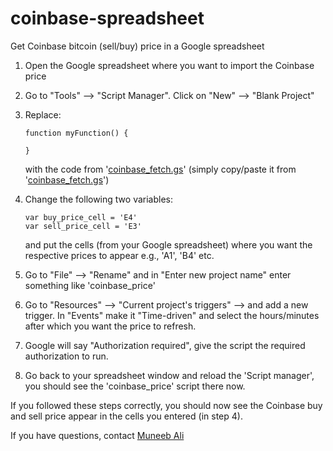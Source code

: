 coinbase-spreadsheet
====================

Get Coinbase bitcoin (sell/buy) price in a Google spreadsheet

1. Open the Google spreadsheet where you want to import the Coinbase price
2. Go to "Tools" --> "Script Manager". Click on "New" --> "Blank Project"
3. Replace: 

   ```
   function myFunction() {
  
   }
   ```

   with the code from '[coinbase_fetch.gs](coinbase_fetch.gs)' (simply copy/paste it from '[coinbase_fetch.gs](coinbase_fetch.gs)') 

4. Change the following two variables: 
   ```
   var buy_price_cell = 'E4'
   var sell_price_cell = 'E3'
   ```
   and put the cells (from your Google spreadsheet) where you want the respective prices to appear e.g., 'A1', 'B4' etc. 

5. Go to "File" --> "Rename" and in "Enter new project name" enter something like 'coinbase_price'
6. Go to "Resources" --> "Current project's triggers" --> and add a new trigger. In "Events" make it "Time-driven" and select the hours/minutes after which you want the price to refresh.  
7. Google will say "Authorization required", give the script the required authorization to run. 
8. Go back to your spreadsheet window and reload the 'Script manager', you should see the 'coinbase_price' script there now. 

If you followed these steps correctly, you should now see the Coinbase buy and sell price appear in the cells you entered (in step 4). 

If you have questions, contact [Muneeb Ali](http://twitter.com/muneeb)



